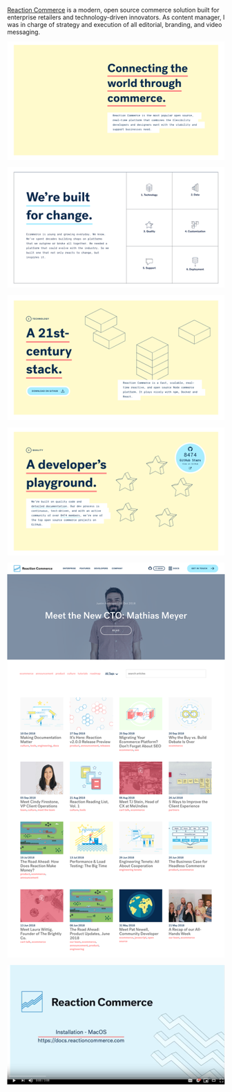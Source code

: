 [Reaction Commerce](https://reactioncommerce.com) is a modern, open source commerce solution built for enterprise retailers and technology-driven innovators. As content manager, I was in charge of strategy and execution of all editorial, branding, and video messaging. 

![Website messaging](website1.png)

![Website messaging](website2.png)

![Website messaging](website3.png)

![Website messaging](website4.png) 

[![Editorial](blogpost.png)](https://blog.reactioncommerce.com/) 

[![Video tutorial](reaction.png)](https://www.youtube.com/embed/PkFDX8NWskY)
